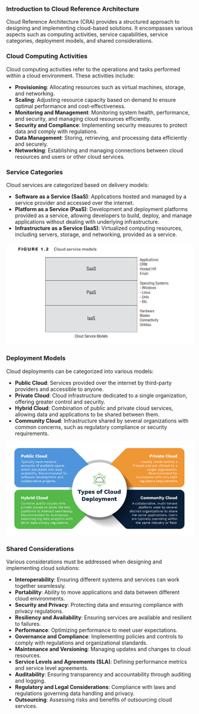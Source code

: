 
### Introduction to Cloud Reference Architecture

Cloud Reference Architecture (CRA) provides a structured approach to designing and implementing cloud-based solutions. It encompasses various aspects such as computing activities, service capabilities, service categories, deployment models, and shared considerations.

### Cloud Computing Activities

Cloud computing activities refer to the operations and tasks performed within a cloud environment. These activities include:

- **Provisioning**: Allocating resources such as virtual machines, storage, and networking.
- **Scaling**: Adjusting resource capacity based on demand to ensure optimal performance and cost-effectiveness.
- **Monitoring and Management**: Monitoring system health, performance, and security, and managing cloud resources efficiently.
- **Security and Compliance**: Implementing security measures to protect data and comply with regulations.
- **Data Management**: Storing, retrieving, and processing data efficiently and securely.
- **Networking**: Establishing and managing connections between cloud resources and users or other cloud services.


### Service Categories

Cloud services are categorized based on delivery models:

- **Software as a Service (SaaS)**: Applications hosted and managed by a service provider and accessed over the internet.
- **Platform as a Service (PaaS)**: Development and deployment platforms provided as a service, allowing developers to build, deploy, and manage applications without dealing with underlying infrastructure.
- **Infrastructure as a Service (IaaS)**: Virtualized computing resources, including servers, storage, and networking, provided as a service.

![alt text](img/P1.png)

### Deployment Models

Cloud deployments can be categorized into various models:

- **Public Cloud**: Services provided over the internet by third-party providers and accessible to anyone.
- **Private Cloud**: Cloud infrastructure dedicated to a single organization, offering greater control and security.
- **Hybrid Cloud**: Combination of public and private cloud services, allowing data and applications to be shared between them.
- **Community Cloud**: Infrastructure shared by several organizations with common concerns, such as regulatory compliance or security requirements.


![alt text](img/P2.png)

### Shared Considerations

Various considerations must be addressed when designing and implementing cloud solutions:

- **Interoperability**: Ensuring different systems and services can work together seamlessly.
- **Portability**: Ability to move applications and data between different cloud environments.
- **Security and Privacy**: Protecting data and ensuring compliance with privacy regulations.
- **Resiliency and Availability**: Ensuring services are available and resilient to failures.
- **Performance**: Optimizing performance to meet user expectations.
- **Governance and Compliance**: Implementing policies and controls to comply with regulations and organizational standards.
- **Maintenance and Versioning**: Managing updates and changes to cloud resources.
- **Service Levels and Agreements (SLA)**: Defining performance metrics and service level agreements.
- **Auditability**: Ensuring transparency and accountability through auditing and logging.
- **Regulatory and Legal Considerations**: Compliance with laws and regulations governing data handling and privacy.
- **Outsourcing**: Assessing risks and benefits of outsourcing cloud services.

